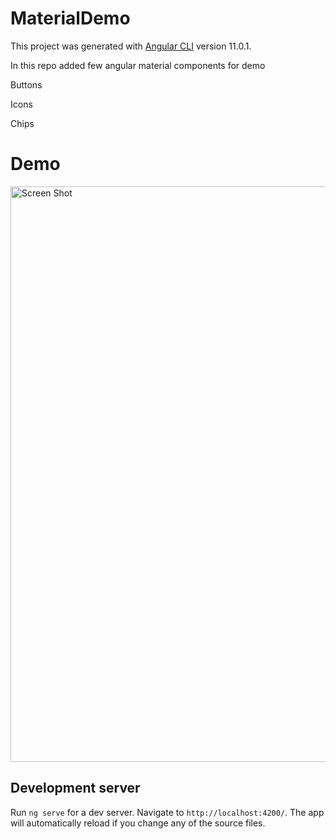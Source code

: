 # MaterialDemo

This project was generated with [Angular CLI](https://github.com/angular/angular-cli) version 11.0.1.

In this repo added few angular material components for demo

Buttons

Icons

Chips

# Demo

<img width="921" alt="Screen Shot " src="https://user-images.githubusercontent.com/76458277/103389066-aebed500-4ada-11eb-993d-768f3b587882.png">


## Development server

Run `ng serve` for a dev server. Navigate to `http://localhost:4200/`. The app will automatically reload if you change any of the source files.


